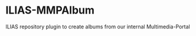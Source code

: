 ILIAS-MMPAlbum
==============

ILIAS repository plugin to create albums from our internal Multimedia-Portal
